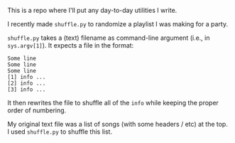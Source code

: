 This is a repo where I'll put any day-to-day utilities I write.

I recently made `shuffle.py` to randomize a playlist I was making for a party.

`shuffle.py` takes a (text) filename as command-line argument (i.e., in `sys.argv[1]`). It expects a file in the format:
```
Some line
Some line
Some line
[1] info ...
[2] info ...
[3] info ...
```

It then rewrites the file to shuffle all of the `info` while keeping the proper order of numbering.

My original text file was a list of songs (with some headers / etc) at the top. I used `shuffle.py` to shuffle this list.
